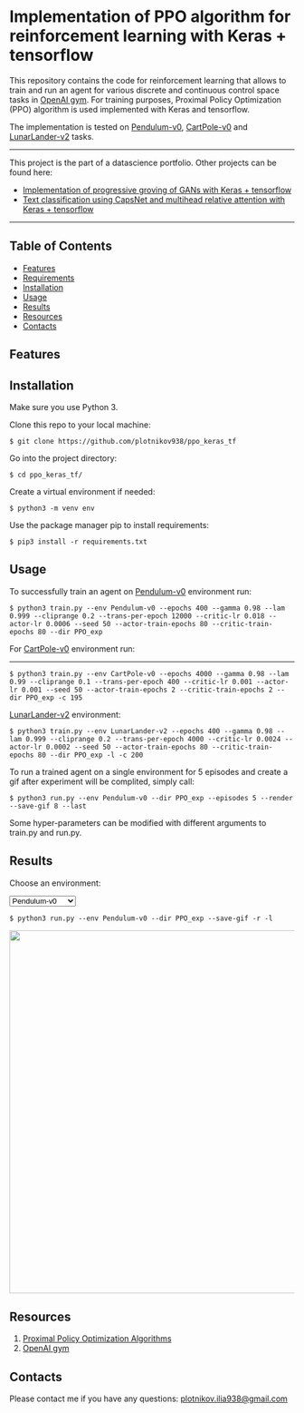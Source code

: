 # Implementation of PPO algorithm for reinforcement learning with Keras + tensorflow

This repository contains the code for reinforcement learning that allows to train and run an agent 
for various discrete and continuous control space tasks 
in [OpenAI gym](https://github.com/openai/gym). 
For training purposes, Proximal Policy Optimization (PPO) algorithm is used implemented with Keras and tensorflow. 

The implementation is tested on [Pendulum-v0](https://github.com/openai/gym/wiki/Pendulum-v0), [CartPole-v0](https://github.com/openai/gym/wiki/CartPole-v0) and [LunarLander-v2](https://github.com/openai/gym/wiki/Leaderboard#lunarlander-v2) tasks. 

---
This project is the part of a datascience portfolio. Other projects can be found here:
* [Implementation of progressive groving of GANs with Keras + tensorflow](https://github.com/plotnikov938/pg_gans_keras_tf)
* [Text classification using CapsNet and multihead relative attention with Keras + tensorflow](https://github.com/plotnikov938/txt_class_keras_tf)
---

## Table of Contents
  * [Features](#features)
  * [Requirements](#requirements)
  * [Installation](#installation)
  * [Usage](#usage)
  * [Results](#results)
  * [Resources](#resources) 
  * [Contacts](#contacts)   
  
## Features

## Installation
Make sure you use Python 3.

Clone this repo to your local machine:
```
$ git clone https://github.com/plotnikov938/ppo_keras_tf
```
Go into the project directory:
```
$ cd ppo_keras_tf/
```
Create a virtual environment if needed:
```
$ python3 -m venv env
```
Use the package manager pip to install requirements:
```
$ pip3 install -r requirements.txt
```

## Usage
To successfully train an agent on [Pendulum-v0](https://github.com/openai/gym/wiki/Pendulum-v0) environment run:
```
$ python3 train.py --env Pendulum-v0 --epochs 400 --gamma 0.98 --lam 0.999 --cliprange 0.2 --trans-per-epoch 12000 --critic-lr 0.018 --actor-lr 0.0006 --seed 50 --actor-train-epochs 80 --critic-train-epochs 80 --dir PPO_exp
```

For [CartPole-v0](https://github.com/openai/gym/wiki/CartPole-v0) environment run:

--- 
```
$ python3 train.py --env CartPole-v0 --epochs 4000 --gamma 0.98 --lam 0.99 --cliprange 0.1 --trans-per-epoch 400 --critic-lr 0.001 --actor-lr 0.001 --seed 50 --actor-train-epochs 2 --critic-train-epochs 2 --dir PPO_exp -c 195
```

[LunarLander-v2](https://github.com/openai/gym/wiki/Leaderboard#lunarlander-v2) environment: 
```
$ python3 train.py --env LunarLander-v2 --epochs 400 --gamma 0.98 --lam 0.999 --cliprange 0.2 --trans-per-epoch 4000 --critic-lr 0.0024 --actor-lr 0.0002 --seed 50 --actor-train-epochs 80 --critic-train-epochs 80 --dir PPO_exp -l -c 200
```

To run a trained agent on a single environment for 5 episodes and create 
a gif after experiment will be complited, simply call:
```
$ python3 run.py --env Pendulum-v0 --dir PPO_exp --episodes 5 --render --save-gif 8 --last
```
Some hyper-parameters can be modified with different arguments to train.py and run.py.

## Results

<label for="gif-select">Choose an environment:</label>

<select id="stage-select" onchange="var link='PPO_exp/results/'; 
var pre_string = '$ python3 run.py --env '; 
var post_string = ' --dir PPO_exp --save-gif -r -l'; 
document.getElementById('preview').src=link + this.value;  
document.getElementById('code2').innerHTML=pre_string + this.value.slice(0, -4) + post_string;">
    <option selected value="Pendulum-v0.gif">Pendulum-v0</option>
    <option value="CartPole-v0.gif">CartPole-v0</option>
    <option value="LunarLander-v2.gif">LunarLander-v2</option>
</select>

<pre><code id="code2">$ python3 run.py --env Pendulum-v0 --dir PPO_exp --save-gif -r -l</code></pre>

<p align="center">
    <img id="preview" src="PPO_exp/results/" width="640" name="gif" />
</p>

## Resources
1. [Proximal Policy Optimization Algorithms](https://arxiv.org/abs/1707.06347)
2. [OpenAI gym](https://gym.openai.com)

## Contacts
Please contact me if you have any questions:  [plotnikov.ilia938@gmail.com](mailto:plotnikov.ilia938@gmail.com)
